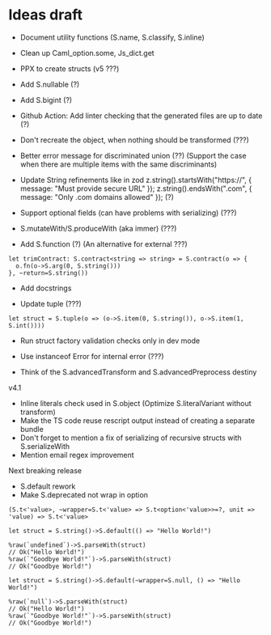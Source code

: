 # Ideas draft

- Document utility functions (S.name, S.classify, S.inline)

- Clean up Caml_option.some, Js_dict.get

- PPX to create structs (v5 ???)

- Add S.nullable (?)

- Add S.bigint (?)

- Github Action: Add linter checking that the generated files are up to date (?)

- Don't recreate the object, when nothing should be transformed (???)

- Better error message for discriminated union (??) (Support the case when there are multiple items with the same discriminants)

- Update String refinements like in zod
  z.string().startsWith("https://", { message: "Must provide secure URL" });
  z.string().endsWith(".com", { message: "Only .com domains allowed" }); (?)

- Support optional fields (can have problems with serializing) (???)

- S.mutateWith/S.produceWith (aka immer) (???)

- Add S.function (?) (An alternative for external ???)

```
let trimContract: S.contract<string => string> = S.contract(o => {
  o.fn(o->S.arg(0, S.string()))
}, ~return=S.string())
```

- Add docstrings

- Update tuple (???)

```
let struct = S.tuple(o => (o->S.item(0, S.string()), o->S.item(1, S.int())))
```

- Run struct factory validation checks only in dev mode

- Use instanceof Error for internal error (???)

- Think of the S.advancedTransform and S.advancedPreprocess destiny

v4.1

- Inline literals check used in S.object (Optimize S.literalVariant without transform)
- Make the TS code reuse rescript output instead of creating a separate bundle
- Don't forget to mention a fix of serializing of recursive structs with S.serializeWith
- Mention email regex improvement

Next breaking release

- S.default rework
- Make S.deprecated not wrap in option

`(S.t<'value>, ~wrapper=S.t<'value> => S.t<option<'value>>=?, unit => 'value) => S.t<'value>`

```rescript
let struct = S.string()->S.default(() => "Hello World!")

%raw(`undefined`)->S.parseWith(struct)
// Ok("Hello World!")
%raw(`"Goodbye World!"`)->S.parseWith(struct)
// Ok("Goodbye World!")

let struct = S.string()->S.default(~wrapper=S.null, () => "Hello World!")

%raw(`null`)->S.parseWith(struct)
// Ok("Hello World!")
%raw(`"Goodbye World!"`)->S.parseWith(struct)
// Ok("Goodbye World!")
```
